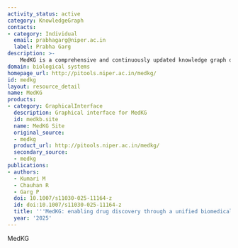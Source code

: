 ```yaml
---
activity_status: active
category: KnowledgeGraph
contacts:
- category: Individual
  email: prabhagarg@niper.ac.in
  label: Prabha Garg
description: >-
    MedKG is a comprehensive and continuously updated knowledge graph designed to address challenges in precision medicine and drug discovery. MedKG integrates data from 35 authoritative sources, encompassing 34 node types and 79 relationships. A Continuous Integration/Continuous Update pipeline ensures MedKG remains current, addressing a critical limitation of static knowledge bases. The integration of molecular embeddings enhances semantic analysis capabilities, bridging the gap between chemical structures and biological entities.
domain: biological systems
homepage_url: http://pitools.niper.ac.in/medkg/
id: medkg
layout: resource_detail
name: MedKG
products:
- category: GraphicalInterface
  description: Graphical interface for MedKG
  id: medkb.site
  name: MedKG Site
  original_source:
  - medkg
  product_url: http://pitools.niper.ac.in/medkg/
  secondary_source:
  - medkg
publications:
- authors:
  - Kumari M
  - Chauhan R
  - Garg P
  doi: 10.1007/s11030-025-11164-z
  id: doi:10.1007/s11030-025-11164-z
  title: '''MedKG: enabling drug discovery through a unified biomedical knowledge graph'''
  year: '2025'
---
```

MedKG